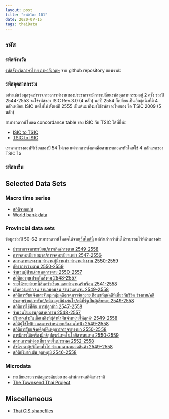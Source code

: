 ```yaml
---
layout: post
title: "ดาต้าไทย 101"
date: 2020-07-15
tags: thaiData
---
```


## รหัส

### รหัสจังหวัด

[รหัสจังหวัดภาษาไทย ภาษาอังกฤษ](https://github.com/s-saisw/publicDataScraping/blob/master/Province_match.xlsx) จาก github repository ของเราค่ะ

### รหัสอุตสาหกรรม

อย่างเช่นข้อมูลชุดสำรวจภาวะการทำงานของประชากรจะมีการเปลี่ยนรหัสอุตสาหกรรมอยู่ 2 ครั้ง ช่วงปี 2544-2553 จะใช้รหัสของ ISIC Rev.3.0 (4 หลัก) พอปี 2554 ก็เปลียนเป็นอีกชุดนึงที่มี 4 หลักเหมือน ISIC แต่ไม่ใช่ ตั้งแต่ปี 2555 เป็นต้นมาถึงมาใช้รหัสของไทยเอง ชื่อ TSIC 2009 (5 หลัก)

สามารถดาวน์โหลด concordance table ของ ISIC กับ TSIC ได้ที่นี่ค่ะ
- [ISIC to TSIC](http://statstd.nso.go.th/classification/downloadcffile.aspx?id=93) 
- [TSIC to ISIC](http://statstd.nso.go.th/classification/downloadcffile.aspx?id=94)

เราหาตารางออฟฟิเชียลของปี 54 ไม่เจอ แต่จากการสังเกตคือสามารถถอดรหัสโดยใช้ 4 หลักแรกของ TSIC ได้

### รหัสอาชีพ

## Selected Data Sets

### Macro time series
- [สถิติจากธปท](https://www.bot.or.th/English/Statistics/Pages/default.aspx)
- [World bank data](https://data.worldbank.org/country/thailand)

### Provincial data sets

ข้อมูลช่วงปี 50-62 สามารถดาวน์โหลดได้จาก[เว็บไซต์นี้](http://statbbi.nso.go.th/staticreport/page/sector/th/index.aspx) แต่ถ้าเก่ากว่านั้นได้รวบรวมไว้ที่ด้านล่างค่ะ

- [ประชากรจากทะเบียน/การเกิด/การตาย 2549-2558](http://service.nso.go.th/nso/web/statseries/statseries01.html)
- [การจดทะเบียนสมรส/การจดทะเบียนหย่า 2547-2556](http://service.nso.go.th/nso/web/statseries/statseries02.html)
- [สถานภาพแรงงาน จำนวนผู้มีงานทำ จำนวนว่างงาน 2550-2559](http://service.nso.go.th/nso/web/statseries/statseries03.html)
- [อัตราการว่างงาน 2550-2559](http://service.nso.go.th/nso/web/statseries/statseries04.html)
- [จำนวนผู้ป่วย/สาเหตุการตาย 2550-2557](http://service.nso.go.th/nso/web/statseries/statseries04.html)
- [สถิติกองทุนประกันสังคม 2548-2557](http://service.nso.go.th/nso/web/statseries/statseries10.html)
- [รายได้รายจ่ายหนี้สินครัวเรือน และจำนวนครัวเรือน 2541-2558](http://service.nso.go.th/nso/web/statseries/statseries11.html)
- [เส้นความยากจน จำนวนคนจน จำนวนคนจน 2549-2558](http://service.nso.go.th/nso/web/statseries/statseries12.html)
- [สถิติการรับแจ้งและจับกุมกลุ่มคดีอุกฉกรรจ์และสะเทือนขวัญ/คดีที่เกี่ยวกับชีวิต ร่างกาย/คดีประทุษร้ายต่อทรัพย์/คดีอาญาที่น่าสนใจ/คดีที่รัฐเป็นผู้เสียหาย 2549-2558](http://service.nso.go.th/nso/web/statseries/statseries13.html)
- [สถิติการใช้ที่ดิน การปลูกข้าว 2547-2558](http://service.nso.go.th/nso/web/statseries/statseries14.html)
- [จำนวนโรงงานอุตสาหกรรม 2548-2557](http://service.nso.go.th/nso/web/statseries/statseries16.html)
- [ปริมาณน้ำมันเชื้อเพลิงที่ผู้ค้าน้ำมันจำหน่ายให้ลูกค้า 2549-2558](http://service.nso.go.th/nso/web/statseries/statseries17.html)
- [สถิติผู้ใช้ไฟฟ้า และการจำหน่ายพลังงานไฟฟ้า 2549-2558](http://service.nso.go.th/nso/web/statseries/statseries18.html)
- [สถิติการรับแจ้งคดีอุบัติเหตุการจราจรทางบก 2550-2558](http://service.nso.go.th/nso/web/statseries/statseries21.html)
- [การมีการใช้เครื่องมือ/อุปกรณ์เทคโนโลยีสารสนเทศ 2550-2559](http://service.nso.go.th/nso/web/statseries/statseries22.html)
- [สถานการณ์ท่องเที่ยวภายในประเทศ 2552-2558](http://service.nso.go.th/nso/web/statseries/statseries23.html)
- [ดัชนีราคาผู้บริโภคทั่วไป จำแนกตามหมวดสินค้า 2549-2558](http://service.nso.go.th/nso/web/statseries/statseries25.html)
- [สถิติปริมาณฝน อุณหภูมิ 2546-2558](http://service.nso.go.th/nso/web/statseries/statseries27.html)

### Microdata

- [ทะเบียนรายการข้อมูลระดับย่อย](http://ddi.nso.go.th/index.php/catalog) ของสำนักงานสถิติแห่งชาติ
- [The Townsend Thai Project](http://townsend-thai.mit.edu/data/)

## Miscellaneous

- [Thai GIS shapefiles](https://data.humdata.org/dataset/thailand-administrative-boundaries)